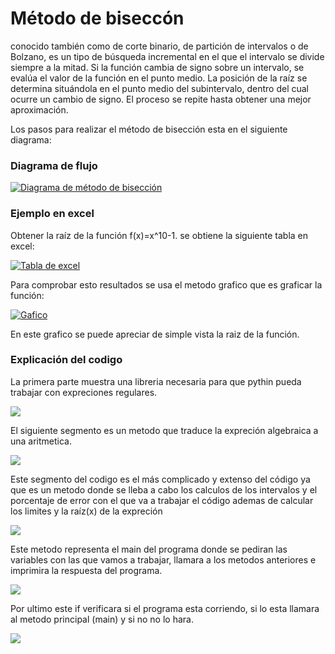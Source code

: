 # Método de biseccón
conocido también como de corte binario, de partición de intervalos o de Bolzano, es un tipo de búsqueda incremental en el que el intervalo se divide siempre a la mitad. Si la función cambia de signo sobre un intervalo, se evalúa el valor de la función en el punto medio. La posición de la raíz se determina situándola en el punto medio del subintervalo, dentro del cual ocurre un cambio de signo. El proceso se repite hasta obtener una mejor aproximación.

Los pasos para realizar el método de bisección esta en el siguiente diagrama:
### Diagrama de flujo
[![Diagrama de método de bisección](https://drive.google.com/file/d/1fd_Iw6H35l_R5fmbTEGOioGTjV7njAfY/view?usp=drive_link "Diagrama de método de bisección")](https://drive.google.com/file/d/1fd_Iw6H35l_R5fmbTEGOioGTjV7njAfY/view?usp=drive_link "Diagrama de método de bisección")

### Ejemplo en excel
Obtener la raíz de la función f(x)=x^10-1.
se obtiene la siguiente tabla en excel:

[![Tabla de excel](https://drive.google.com/file/d/1PpvF_d5Y1ZhdfDkGCFmg1HjXjPXei_Ys/view?usp=sharing "Tabla de excel")](https://drive.google.com/file/d/1PpvF_d5Y1ZhdfDkGCFmg1HjXjPXei_Ys/view?usp=sharing "Tabla de excel")

Para comprobar esto resultados se usa el metodo grafico que es graficar la función:

[![Gafico](https://drive.google.com/file/d/1eYBuFTyhD7EZIwzqvnkQRUP8ja-tvU8T/view?usp=sharing "Gafico")](https://drive.google.com/file/d/1eYBuFTyhD7EZIwzqvnkQRUP8ja-tvU8T/view?usp=sharing "Gafico")

En este grafico se puede apreciar de simple vista la raiz de la función.

### Explicación del codigo
La primera parte muestra una libreria necesaria para que pythin pueda trabajar con expreciones regulares.

[![](https://drive.google.com/file/d/1esMoCxHQJR4dmYolgXpJ_Et6eVkor3Qt/view?usp=drive_link)](https://drive.google.com/file/d/1esMoCxHQJR4dmYolgXpJ_Et6eVkor3Qt/view?usp=drive_link)

El siguiente segmento es un metodo que traduce la expreción algebraica a una aritmetica.

[![](https://drive.google.com/file/d/1yMJKiXOfo2nZQPmikKj7DwzXF9p7LqVs/view?usp=drive_link)](https://drive.google.com/file/d/1yMJKiXOfo2nZQPmikKj7DwzXF9p7LqVs/view?usp=drive_link)

Este segmento del codigo es el más complicado y extenso del código ya que es un metodo donde se lleba a cabo los calculos de los intervalos y el porcentaje de error con el que va a trabajar el código ademas de calcular los limites y la raíz(x) de la expreción

[![](https://drive.google.com/file/d/11f7xCQh6PDgc9MzcsEUx9EmRIROnSh1B/view?usp=drive_link)](https://drive.google.com/file/d/11f7xCQh6PDgc9MzcsEUx9EmRIROnSh1B/view?usp=drive_link)

Este metodo representa el main del programa donde se pediran las variables con las que vamos a trabajar, llamara a los metodos anteriores e imprimira la respuesta del programa.

[![](https://drive.google.com/file/d/1ZOAf9Y3xEqVvN9yJLeV0NjDUnZ60RLrh/view?usp=drive_link)](https://drive.google.com/file/d/1ZOAf9Y3xEqVvN9yJLeV0NjDUnZ60RLrh/view?usp=drive_link)

Por ultimo este if verificara si el programa esta corriendo, si lo esta llamara al metodo principal (main) y si no no lo hara.

[![](https://drive.google.com/file/d/1GDoDYz56OcCw1E5OXB9okwvIQ2Lw4shi/view?usp=drive_link)](https://drive.google.com/file/d/1GDoDYz56OcCw1E5OXB9okwvIQ2Lw4shi/view?usp=drive_link)

